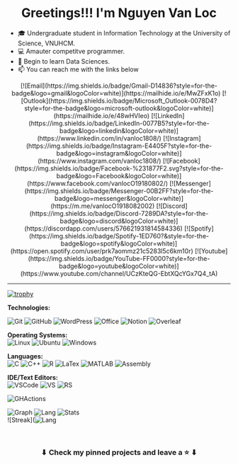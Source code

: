 <h1 align="center">Greetings!!! I'm Nguyen Van Loc </h1>

<div>



- :mortar_board: Undergraduate student in Information Technology at the University of Science, VNUHCM.
- :computer: Amauter competitve programmer.
- :blue_book: Begin to learn Data Sciences.
- :mailbox: You can reach me with the links below

<center>
[![Email](https://img.shields.io/badge/Gmail-D14836?style=for-the-badge&logo=gmail&logoColor=white)](https://mailhide.io/e/MwZFxK1o)
[![Outlook](https://img.shields.io/badge/Microsoft_Outlook-0078D4?style=for-the-badge&logo=microsoft-outlook&logoColor=white)](https://mailhide.io/e/48wHVIeo)	
[![LinkedIn](https://img.shields.io/badge/LinkedIn-0077B5?style=for-the-badge&logo=linkedin&logoColor=white)](https://www.linkedin.com/in/vanloc1808/)
[![Instagram](https://img.shields.io/badge/Instagram-E4405F?style=for-the-badge&logo=instagram&logoColor=white)](https://www.instagram.com/vanloc1808/)
[![Facebook](https://img.shields.io/badge/Facebook-%231877F2.svg?style=for-the-badge&logo=Facebook&logoColor=white)](https://www.facebook.com/vanlocO19180802/)	
[![Messenger](https://img.shields.io/badge/Messenger-00B2FF?style=for-the-badge&logo=messenger&logoColor=white)](https://m.me/vanlocO1918082002)
[![Discord](https://img.shields.io/badge/Discord-7289DA?style=for-the-badge&logo=discord&logoColor=white)](https://discordapp.com/users/576621931814584336)
[![Spotify](https://img.shields.io/badge/Spotify-1ED760?&style=for-the-badge&logo=spotify&logoColor=white)](https://open.spotify.com/user/prk7aommz21c5283l5c6km10r)
[![Youtube](https://img.shields.io/badge/YouTube-FF0000?style=for-the-badge&logo=youtube&logoColor=white)](https://www.youtube.com/channel/UCzKteQG-EbtXQcYGx7Q4_tA)
	
---

</center>
<!--	
![view](https://komarev.com/ghpvc/?username=vanloc1808&label=Profile%20views&color=0e75b6&style=flat)
-->

[![trophy](https://github-profile-trophy.vercel.app/?username=vanloc1808&theme=buddhism&margin-w=15&margin-h=15)](https://github.com/ryo-ma/github-profile-trophy)

</div>

**Technologies:**  

![Git](https://img.shields.io/badge/GIT-E44C30?style=for-the-badge&logo=git&logoColor=white)
![GitHub](https://img.shields.io/badge/GitHub-100000?style=for-the-badge&logo=github&logoColor=white)
![WordPress](https://img.shields.io/badge/Wordpress-21759B?style=for-the-badge&logo=wordpress&logoColor=white)
![Office](https://img.shields.io/badge/Microsoft_Office-D83B01?style=for-the-badge&logo=microsoft-office&logoColor=white)
![Notion](https://img.shields.io/badge/Notion-000000?style=for-the-badge&logo=notion&logoColor=white)
![Overleaf](https://img.shields.io/badge/Overleaf-47A141?style=for-the-badge&logo=Overleaf&logoColor=white)

**Operating Systems:**  
![Linux](https://img.shields.io/badge/Linux-FCC624?style=for-the-badge&logo=linux&logoColor=black)
![Ubuntu](https://img.shields.io/badge/Ubuntu-E95420?style=for-the-badge&logo=ubuntu&logoColor=white)
![Windows](https://img.shields.io/badge/Windows-0078D6?style=for-the-badge&logo=windows&logoColor=white)

**Languages:**  
![C](https://img.shields.io/badge/C-00599C?style=for-the-badge&logo=c&logoColor=white)
![C++](https://img.shields.io/badge/C%2B%2B-00599C?style=for-the-badge&logo=c%2B%2B&logoColor=white)
![R](https://img.shields.io/badge/R-276DC3?style=for-the-badge&logo=r&logoColor=white)
![LaTex](https://img.shields.io/badge/LaTeX-47A141?style=for-the-badge&logo=LaTeX&logoColor=white)
![MATLAB](https://img.shields.io/badge/-MATLAB-000?&logo=MATLAB)
![Assembly](https://img.shields.io/badge/-Assembly-000?&logo=assembly3&logoColor=1572B6)

**IDE/Text Editors:**  
![VSCode](https://img.shields.io/badge/Visual_Studio_Code-0078D4?style=for-the-badge&logo=visual%20studio%20code&logoColor=white)
![VS](https://img.shields.io/badge/Visual_Studio-5C2D91?style=for-the-badge&logo=visual%20studio&logoColor=white)
![RS](https://img.shields.io/badge/RStudio-75AADB?style=for-the-badge&logo=RStudio&logoColor=white)

![GHActions](https://img.shields.io/badge/GitHub_Actions-2088FF?style=for-the-badge&logo=github-actions&logoColor=white)

![Graph](https://activity-graph.herokuapp.com/graph?username=vanloc1808&theme=minimal) 
![Lang](https://github-readme-stats.vercel.app/api/top-langs/?username=vanloc1808)
![Stats](https://github-readme-stats.vercel.app/api?username=vanloc1808)   
 ![Streak](![Lang](https://github-readme-streak-stats.herokuapp.com/?user=vanloc1808)
<!--
https://github.com/alexandresanlim/Badges4-README.md-Profile?fbclid=IwAR3W7uuMfKgp3bt9qqbhB-a_srse2Pf-xaOk4GJfoo98KQuugN6YBcLj8BY#-languages-
-->

<!--
### Recent Github Activity :timer_clock:

START_SECTION:activity-->

<br>

<h3 align="center">
	⬇ Check my pinned projects and leave a ⭐️ ⬇
</h3>
